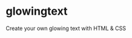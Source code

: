 # glowingtext
Create your own glowing text with HTML &amp; CSS

<p><img scr="https://media.discordapp.net/attachments/1151824577928900608/1208482535026331658/image.png?ex=65e37210&is=65d0fd10&hm=960e1b326786e3061bc519ac54c0d7dbbd91b887dfbdb713172a7cd824ee27ba&=&format=webp&quality=lossless&width=960&height=191" /> </p>
